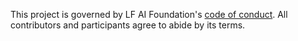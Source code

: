 This project is governed by LF AI Foundation's [code of
conduct](https://lfprojects.org/policies/code-of-conduct/). All contributors
and participants agree to abide by its terms.
